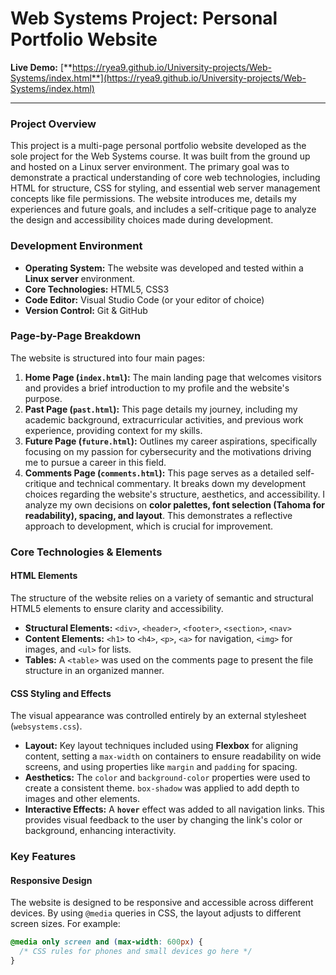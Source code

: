 # Web Systems Project: Personal Portfolio Website

**Live Demo:** [**https://ryea9.github.io/University-projects/Web-Systems/index.html**](https://ryea9.github.io/University-projects/Web-Systems/index.html)

---

### Project Overview

This project is a multi-page personal portfolio website developed as the sole project for the Web Systems course. It was built from the ground up and hosted on a Linux server environment. The primary goal was to demonstrate a practical understanding of core web technologies, including HTML for structure, CSS for styling, and essential web server management concepts like file permissions. The website introduces me, details my experiences and future goals, and includes a self-critique page to analyze the design and accessibility choices made during development.

### Development Environment

*   **Operating System:** The website was developed and tested within a **Linux server** environment.
*   **Core Technologies:** HTML5, CSS3
*   **Code Editor:** Visual Studio Code (or your editor of choice)
*   **Version Control:** Git & GitHub

### Page-by-Page Breakdown

The website is structured into four main pages:

1.  **Home Page (`index.html`):** The main landing page that welcomes visitors and provides a brief introduction to my profile and the website's purpose.
2.  **Past Page (`past.html`):** This page details my journey, including my academic background, extracurricular activities, and previous work experience, providing context for my skills.
3.  **Future Page (`future.html`):** Outlines my career aspirations, specifically focusing on my passion for cybersecurity and the motivations driving me to pursue a career in this field.
4.  **Comments Page (`comments.html`):** This page serves as a detailed self-critique and technical commentary. It breaks down my development choices regarding the website's structure, aesthetics, and accessibility. I analyze my own decisions on **color palettes, font selection (Tahoma for readability), spacing, and layout**. This demonstrates a reflective approach to development, which is crucial for improvement.

### Core Technologies & Elements

#### HTML Elements
The structure of the website relies on a variety of semantic and structural HTML5 elements to ensure clarity and accessibility.
*   **Structural Elements:** `<div>`, `<header>`, `<footer>`, `<section>`, `<nav>`
*   **Content Elements:** `<h1>` to `<h4>`, `<p>`, `<a>` for navigation, `<img>` for images, and `<ul>` for lists.
*   **Tables:** A `<table>` was used on the comments page to present the file structure in an organized manner.

#### CSS Styling and Effects
The visual appearance was controlled entirely by an external stylesheet (`websystems.css`).
*   **Layout:** Key layout techniques included using **Flexbox** for aligning content, setting a `max-width` on containers to ensure readability on wide screens, and using properties like `margin` and `padding` for spacing.
*   **Aesthetics:** The `color` and `background-color` properties were used to create a consistent theme. `box-shadow` was applied to add depth to images and other elements.
*   **Interactive Effects:** A **`hover`** effect was added to all navigation links. This provides visual feedback to the user by changing the link's color or background, enhancing interactivity.

### Key Features

#### Responsive Design
The website is designed to be responsive and accessible across different devices. By using `@media` queries in CSS, the layout adjusts to different screen sizes. For example:
```css
@media only screen and (max-width: 600px) {
  /* CSS rules for phones and small devices go here */
}
